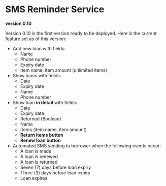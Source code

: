 # SMS Reminder Service

**version 0.10**

Version 0.10 is the first version ready to be deployed. Here is the current
feature set as of this version:

* Add new loan with fields:
  * Name
  * Phone number
  * Expiry date 
  * Item name, item amount (unlimited items)
* Show loans with fields:
  * Date
  * Expiry date
  * Name
  * Phone number
* Show loan **in detail** with fields:
  * Date
  * Expiry date
  * Returned (Boolean)
  * Name
  * Items (item name, item amount)
  * **Return items button**
  * **Renew loan button**
* Automated SMS sending to borrower when the following events occur:
  * A loan is made
  * A loan is renewed
  * A loan is returned
  * Seven (7) days before loan expiry
  * Three (3) days before loan expiry
  * Loan expires

